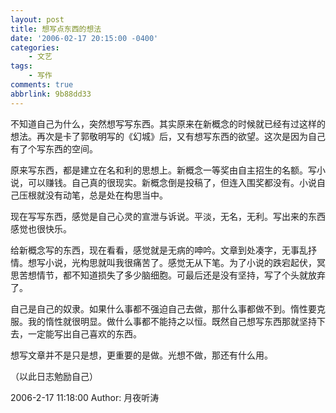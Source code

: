 ```yaml
---
layout: post
title: 想写点东西的想法
date: '2006-02-17 20:15:00 -0400'
categories:
	- 文艺
tags:
	- 写作
comments: true
abbrlink: 9b88dd33
---
```

不知道自己为什么，突然想写写东西。其实原来在新概念的时候就已经有过这样的想法。再次是卡了郭敬明写的《幻城》后，又有想写东西的欲望。这次是因为自己有了个写东西的空间。

原来写东西，都是建立在名和利的思想上。新概念一等奖由自主招生的名额。写小说，可以赚钱。自己真的很现实。新概念倒是投稿了，但连入围奖都没有。小说自己压根就没有动笔，总是处在构思当中。

现在写写东西，感觉是自己心灵的宣泄与诉说。平淡，无名，无利。写出来的东西感觉也很快乐。

给新概念写的东西，现在看看，感觉就是无病的呻吟。文章到处凑字，无事乱抒情。想写小说，光构思就叫我很痛苦了。感觉无从下笔。为了小说的跌宕起伏，冥思苦想情节，都不知道损失了多少脑细胞。可最后还是没有坚持，写了个头就放弃了。

自己是自己的奴隶。如果什么事都不强迫自己去做，那什么事都做不到。惰性要克服。我的惰性就很明显。做什么事都不能持之以恒。既然自己想写东西那就坚持下去，一定能写出自己喜欢的东西。

想写文章并不是只是想，更重要的是做。光想不做，那还有什么用。

（以此日志勉励自己）

2006-2-17 11:18:00 Author: 月夜听涛
